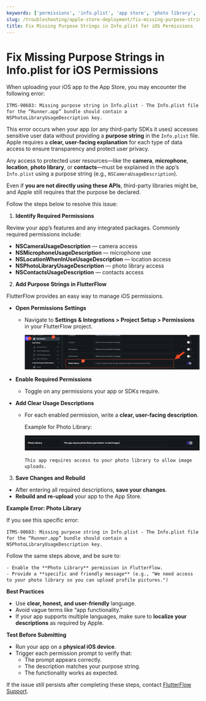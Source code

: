 ```yaml
---
keywords: ['permissions', 'info.plist', 'app store', 'photo library', 'runner']
slug: /troubleshooting/apple-store-deployment/fix-missing-purpose-strings-info-plist-for-ios-permission
title: Fix Missing Purpose Strings in Info.plist for iOS Permissions
---
```


# Fix Missing Purpose Strings in Info.plist for iOS Permissions

When uploading your iOS app to the App Store, you may encounter the following error:

  ```
  ITMS-90683: Missing purpose string in Info.plist - The Info.plist file for the “Runner.app” bundle should contain a NSPhotoLibraryUsageDescription key.
  ```

  This error occurs when your app (or any third-party SDKs it uses) accesses sensitive user data without providing a **purpose string** in the `Info.plist` file. Apple requires a **clear, user-facing explanation** for each type of data access to ensure transparency and protect user privacy.

Any access to protected user resources—like the **camera**, **microphone**, **location**, **photo library**, or **contacts**—must be explained in the app’s `Info.plist` using a purpose string (e.g., `NSCameraUsageDescription`).

Even if **you are not directly using these APIs**, third-party libraries might be, and Apple still requires that the purpose be declared.

Follow the steps below to resolve this issue:

1. **Identify Required Permissions**

Review your app’s features and any integrated packages. Commonly required permissions include:

- **NSCameraUsageDescription** — camera access  
- **NSMicrophoneUsageDescription** — microphone use  
- **NSLocationWhenInUseUsageDescription** — location access  
- **NSPhotoLibraryUsageDescription** — photo library access  
- **NSContactsUsageDescription** — contacts access  

2. **Add Purpose Strings in FlutterFlow**

  FlutterFlow provides an easy way to manage iOS permissions.

  - **Open Permissions Settings**
    - Navigate to **Settings & Integrations > Project Setup > Permissions** in your FlutterFlow project.

      ![](../../assets/20250430121227744579.png)

  - **Enable Required Permissions**

    - Toggle on any permissions your app or SDKs require.

  - **Add Clear Usage Descriptions**

    - For each enabled permission, write a **clear, user-facing description**.

      Example for Photo Library:

      ![](../../assets/20250430121227989568.png)

      ```
      This app requires access to your photo library to allow image uploads.
      ```

3. **Save Changes and Rebuild**

  - After entering all required descriptions, **save your changes**.
  - **Rebuild and re-upload** your app to the App Store.

**Example Error: Photo Library**

If you see this specific error:

  ```
  ITMS-90683: Missing purpose string in Info.plist - The Info.plist file for the “Runner.app” bundle should contain a NSPhotoLibraryUsageDescription key.
  ```

  Follow the same steps above, and be sure to:

    - Enable the **Photo Library** permission in FlutterFlow.
    - Provide a **specific and friendly message** (e.g., "We need access to your photo library so you can upload profile pictures.")

**Best Practices**
  - Use **clear, honest, and user-friendly** language.
  - Avoid vague terms like “app functionality.”
  - If your app supports multiple languages, make sure to **localize your descriptions** as required by Apple.

**Test Before Submitting**

  - Run your app on a **physical iOS device**.
  - Trigger each permission prompt to verify that:
    - The prompt appears correctly.
    - The description matches your purpose string.
    - The functionality works as expected.

If the issue still persists after completing these steps, contact [FlutterFlow Support](mailto:support@flutterflow.io).
